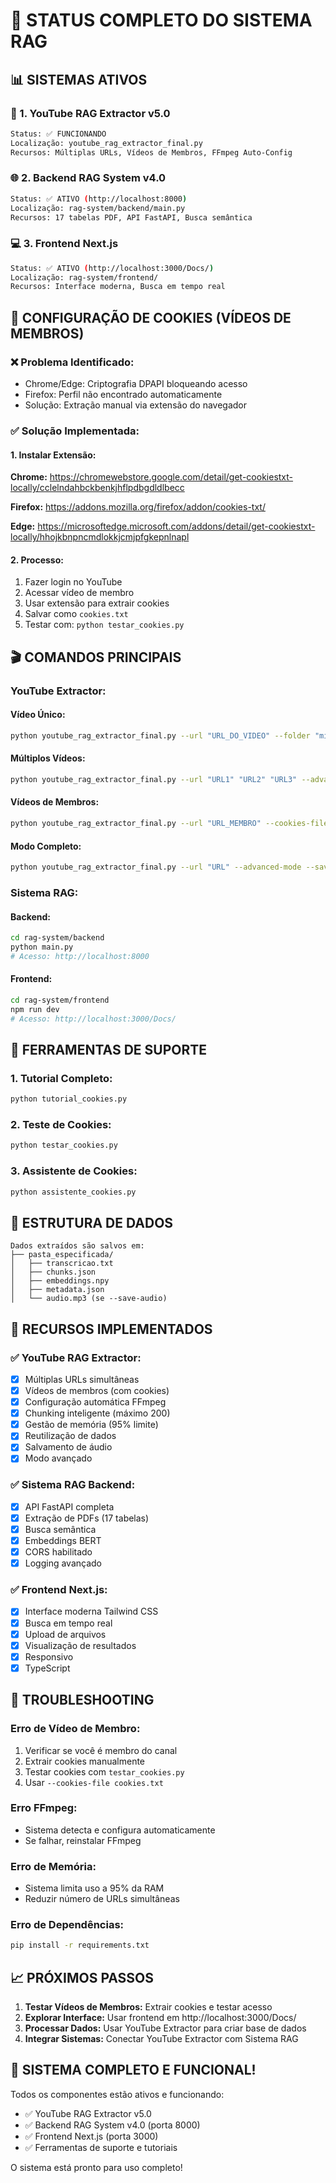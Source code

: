 # 🚀 STATUS COMPLETO DO SISTEMA RAG

## 📊 SISTEMAS ATIVOS

### 🎯 1. YouTube RAG Extractor v5.0
```bash
Status: ✅ FUNCIONANDO
Localização: youtube_rag_extractor_final.py
Recursos: Múltiplas URLs, Vídeos de Membros, FFmpeg Auto-Config
```

### 🌐 2. Backend RAG System v4.0
```bash
Status: ✅ ATIVO (http://localhost:8000)
Localização: rag-system/backend/main.py
Recursos: 17 tabelas PDF, API FastAPI, Busca semântica
```

### 💻 3. Frontend Next.js
```bash
Status: ✅ ATIVO (http://localhost:3000/Docs/)
Localização: rag-system/frontend/
Recursos: Interface moderna, Busca em tempo real
```

## 🍪 CONFIGURAÇÃO DE COOKIES (VÍDEOS DE MEMBROS)

### ❌ Problema Identificado:
- Chrome/Edge: Criptografia DPAPI bloqueando acesso
- Firefox: Perfil não encontrado automaticamente
- Solução: Extração manual via extensão do navegador

### ✅ Solução Implementada:

#### 1. Instalar Extensão:
**Chrome:** https://chromewebstore.google.com/detail/get-cookiestxt-locally/cclelndahbckbenkjhflpdbgdldlbecc

**Firefox:** https://addons.mozilla.org/firefox/addon/cookies-txt/

**Edge:** https://microsoftedge.microsoft.com/addons/detail/get-cookiestxt-locally/hhojkbnpncmdlokkjcmjpfgkepnlnapl

#### 2. Processo:
1. Fazer login no YouTube
2. Acessar vídeo de membro
3. Usar extensão para extrair cookies
4. Salvar como `cookies.txt`
5. Testar com: `python testar_cookies.py`

## 🎬 COMANDOS PRINCIPAIS

### YouTube Extractor:

#### Vídeo Único:
```bash
python youtube_rag_extractor_final.py --url "URL_DO_VIDEO" --folder "minha_pasta"
```

#### Múltiplos Vídeos:
```bash
python youtube_rag_extractor_final.py --url "URL1" "URL2" "URL3" --advanced-mode --reuse-data
```

#### Vídeos de Membros:
```bash
python youtube_rag_extractor_final.py --url "URL_MEMBRO" --cookies-file cookies.txt --folder "membros"
```

#### Modo Completo:
```bash
python youtube_rag_extractor_final.py --url "URL" --advanced-mode --save-audio --cookies-file cookies.txt --folder "completo"
```

### Sistema RAG:

#### Backend:
```bash
cd rag-system/backend
python main.py
# Acesso: http://localhost:8000
```

#### Frontend:
```bash
cd rag-system/frontend
npm run dev
# Acesso: http://localhost:3000/Docs/
```

## 🔧 FERRAMENTAS DE SUPORTE

### 1. Tutorial Completo:
```bash
python tutorial_cookies.py
```

### 2. Teste de Cookies:
```bash
python testar_cookies.py
```

### 3. Assistente de Cookies:
```bash
python assistente_cookies.py
```

## 📁 ESTRUTURA DE DADOS

```
Dados extraídos são salvos em:
├── pasta_especificada/
│   ├── transcricao.txt
│   ├── chunks.json
│   ├── embeddings.npy
│   ├── metadata.json
│   └── audio.mp3 (se --save-audio)
```

## 🎯 RECURSOS IMPLEMENTADOS

### ✅ YouTube RAG Extractor:
- [x] Múltiplas URLs simultâneas
- [x] Vídeos de membros (com cookies)
- [x] Configuração automática FFmpeg
- [x] Chunking inteligente (máximo 200)
- [x] Gestão de memória (95% limite)
- [x] Reutilização de dados
- [x] Salvamento de áudio
- [x] Modo avançado

### ✅ Sistema RAG Backend:
- [x] API FastAPI completa
- [x] Extração de PDFs (17 tabelas)
- [x] Busca semântica
- [x] Embeddings BERT
- [x] CORS habilitado
- [x] Logging avançado

### ✅ Frontend Next.js:
- [x] Interface moderna Tailwind CSS
- [x] Busca em tempo real
- [x] Upload de arquivos
- [x] Visualização de resultados
- [x] Responsivo
- [x] TypeScript

## 🚨 TROUBLESHOOTING

### Erro de Vídeo de Membro:
1. Verificar se você é membro do canal
2. Extrair cookies manualmente
3. Testar cookies com `testar_cookies.py`
4. Usar `--cookies-file cookies.txt`

### Erro FFmpeg:
- Sistema detecta e configura automaticamente
- Se falhar, reinstalar FFmpeg

### Erro de Memória:
- Sistema limita uso a 95% da RAM
- Reduzir número de URLs simultâneas

### Erro de Dependências:
```bash
pip install -r requirements.txt
```

## 📈 PRÓXIMOS PASSOS

1. **Testar Vídeos de Membros:** Extrair cookies e testar acesso
2. **Explorar Interface:** Usar frontend em http://localhost:3000/Docs/
3. **Processar Dados:** Usar YouTube Extractor para criar base de dados
4. **Integrar Sistemas:** Conectar YouTube Extractor com Sistema RAG

## 🎉 SISTEMA COMPLETO E FUNCIONAL!

Todos os componentes estão ativos e funcionando:
- ✅ YouTube RAG Extractor v5.0
- ✅ Backend RAG System v4.0 (porta 8000)
- ✅ Frontend Next.js (porta 3000)
- ✅ Ferramentas de suporte e tutoriais

O sistema está pronto para uso completo!
